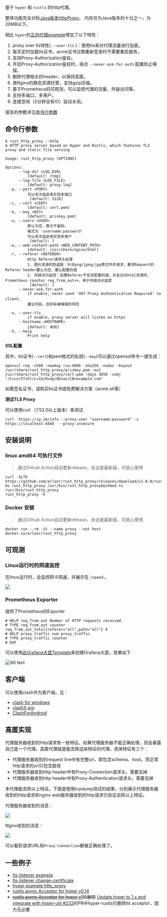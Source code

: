 基于 `hyper` 和 `rustls` 的http代理。

整体功能完全对标[Java版本HttpProxy](https://github.com/arloor/HttpProxy)。 内存仅为Java版本的十分之一，为20MB以下。

相比 `hyper`的[正向代理example](https://github.com/hyperium/hyper/blob/0.14.x/examples/http_proxy.rs)增加了以下特性：

1. proxy over tls特性( `--over-tls` )：使用tls来对代理流量进行加密。
2. 每天定时加载tls证书，acme证书过期重新签发时不需要重启服务。
3. 支持Proxy-Authorization鉴权。
4. 开启Proxy-Authorization鉴权时，结合 `--never-ask-for-auth` 配置防止嗅探。
5. 删除代理相关的header，以保持高匿。
6. 类Nginx的静态资源托管，支持gzip压缩。
7. 基于Prometheus的可观测，可以监控代理的流量、外链访问等。
8. 支持多端口，多用户。
9. 连接空闲（2分钟没有IO）自动关闭。

提及的参数详见[命令行参数](#命令行参数)

## 命令行参数

```shell
$ rust_http_proxy --help
A HTTP proxy server based on Hyper and Rustls, which features TLS proxy and static file serving

Usage: rust_http_proxy [OPTIONS]

Options:
      --log-dir <LOG_DIR>
          [default: /tmp]
      --log-file <LOG_FILE>
          [default: proxy.log]
  -p, --port <PORT>
          可以多次指定来实现多端口
           [default: 3128]
  -c, --cert <CERT>
          [default: cert.pem]
  -k, --key <KEY>
          [default: privkey.pem]
  -u, --users <USER>
          默认为空，表示不鉴权。
          格式为 'username:password'
          可以多次指定来实现多用户
           [default: ]
  -w, --web-content-path <WEB_CONTENT_PATH>
          [default: /usr/share/nginx/html]
  -r, --referer <REFERER>
          Http Referer请求头处理 
          1. 图片资源的防盗链：针对png/jpeg/jpg等文件的请求，要求Request的Referer header要么为空，要么配置的值
          2. 外链访问监控：如果Referer不包含配置的值，并且访问html资源时，Prometheus counter req_from_out++，用于外链访问监控
           [default: ]
      --never-ask-for-auth
          if enable, never send '407 Proxy Authentication Required' to client。
          建议开启，否则有被嗅探的风险
          
  -o, --over-tls
          if enable, proxy server will listen on https
      --hostname <HOSTNAME>
          [default: 未知]
  -h, --help
          Print help
```

**SSL配置**

其中，tls证书(`--cert`)和pem格式的私钥(`--key`)可以通过openssl命令一键生成：

```shell
openssl req -x509 -newkey rsa:4096 -sha256 -nodes -keyout /usr/share/rust_http_proxy/privkey.pem -out /usr/share/rust_http_proxy/cert.pem -days 3650 -subj "/C=cn/ST=hl/L=sd/O=op/OU=as/CN=example.com"
```

如需签名证书，请购买tls证书或免费解决方案（acme.sh等）

**测试TLS Proxy**

可以使用curl （7.52.0以上版本）来测试

```shell
curl  https://ip.im/info --proxy-user "username:password" -x https://localhost:4444  --proxy-insecure
```

## 安装说明

### linux amd64 可执行文件

> 通过Github Action自动更新release，永远是最新版，可放心使用

```shell
curl -SLfO https://github.com/arloor/rust_http_proxy/releases/download/v1.0.0/rust_http_proxy
mv rust_http_proxy /usr/bin/rust_http_proxy&&chmod +x /usr/bin/rust_http_proxy
rust_http_proxy -h
```

### Docker 安装 

> 通过Github Action自动更新release，永远是最新版，可放心使用

```shell
docker run --rm -it --name proxy --net host docker.io/arloor/rust_http_proxy
```

## 可观测

### Linux运行时的网速监控

在linux运行时，会监控网卡网速，并展示在 `/speed` 。

![](speed.png)

### Prometheus Exporter

提供了Prometheus的Exporter

```text
# HELP req_from_out Number of HTTP requests received.
# TYPE req_from_out counter
req_from_out_total{referer="all",path="all"} 4
# HELP proxy_traffic num proxy_traffic.
# TYPE proxy_traffic counter
# EOF
```

可以使用[此Grafana大盘Template](https://grafana.com/grafana/dashboards/20185-rust-http-proxy/)来创建Grafana大盘，效果如下

![Alt text](grafana-dashboard.png)

## 客户端
 
可以使用clash作为客户端，见：

- [clash for windows](https://github.com/Fndroid/clash_for_windows_pkg/releases)
- [clashX pro](https://install.appcenter.ms/users/clashx/apps/clashx-pro/distribution_groups/public)
- [ClashForAndroid](https://github.com/Kr328/ClashForAndroid/releases)

## 高匿实现

代理服务器收到的http请求有一些特征，如果代理服务器不能正确处理，则会暴露自己是一个代理。高匿代理就是能去除这些特征的代理。具体特征有三个：

- 代理服务器收到的request line中有完整url，即包含schema、host。而正常http请求的url只包含路径
- 代理服务器收到http header中有Proxy-Connection请求头，需要去掉
- 代理服务器收到http header中有Proxy-Authentication请求头，需要去掉

本代理能去除以上特征。下面是使用tcpdump测试的结果，分别展示代理服务器收到的http请求和nginx web服务器收到的http请求已验证去除以上特征。

代理服务器收到的消息：

![](traffic_at_proxy.png)

Nginx收到的消息：

![](traffic_at_nginx.png)

可以看到请求URL和`Proxy-Connection`都被正确处理了。


## 一些例子

- [tls-listener example](https://github.com/tmccombs/tls-listener/blob/main/examples/http.rs)
- [tls-listener change-certificate](https://github.com/tmccombs/tls-listener/blob/main/examples/http-change-certificate.rs)
- [hyper example http_proxy](https://github.com/hyperium/hyper/blob/master/examples/http_proxy.rs)
- [rustls async Acceptor for hyper v0.14](https://github.com/rustls/hyper-rustls/blob/286e1fa57ff5cac99994fab355f91c3454d6d83d/src/acceptor.rs)
- ~~[rustls async Acceptor for hyper v1](https://github.com/Gelbpunkt/hyper-rustls/blob/3d88d7d76c2e91e39b028dbbb92db917aa051092/src/acceptor.rs)已删除~~ [Update hyper to 1.x and integrate with hyper-util #232](https://github.com/rustls/hyper-rustls/pull/232#issuecomment-1878924476)的PR中hyper-rustls已删除tls acceptor，因为无必要